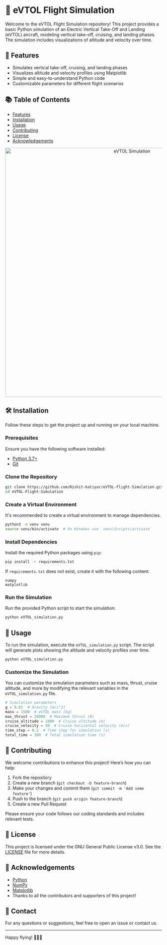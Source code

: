 # 🚁 eVTOL Flight Simulation

Welcome to the eVTOL Flight Simulation repository! This project provides a basic Python simulation of an Electric Vertical Take-Off and Landing (eVTOL) aircraft, modeling vertical take-off, cruising, and landing phases. The simulation includes visualizations of altitude and velocity over time.

## 🌟 Features

- Simulates vertical take-off, cruising, and landing phases
- Visualizes altitude and velocity profiles using Matplotlib
- Simple and easy-to-understand Python code
- Customizable parameters for different flight scenarios

## 📚 Table of Contents

- [Features](#-features)
- [Installation](#-installation)
- [Usage](#-usage)
- [Contributing](#-contributing)
- [License](#-license)
- [Acknowledgements](#-acknowledgements)

<p align="center">
  <img src="https://github.com/Rishit-katiyar/eVTOL-Flight-Simulation/assets/167756997/aff5052e-71cd-41fa-b586-1dcd0f9126f3" width="800" alt="eVTOL Simulation">
</p> 

## 🛠 Installation

Follow these steps to get the project up and running on your local machine.

### Prerequisites

Ensure you have the following software installed:

- [Python 3.7+](https://www.python.org/downloads/)
- [Git](https://git-scm.com/)

### Clone the Repository

```bash
git clone https://github.com/Rishit-katiyar/eVTOL-Flight-Simulation.git
cd eVTOL-Flight-Simulation
```

### Create a Virtual Environment

It's recommended to create a virtual environment to manage dependencies.

```bash
python3 -m venv venv
source venv/bin/activate  # On Windows use `venv\Scripts\activate`
```

### Install Dependencies

Install the required Python packages using `pip`:

```bash
pip install -r requirements.txt
```

If `requirements.txt` does not exist, create it with the following content:

```plaintext
numpy
matplotlib
```

### Run the Simulation

Run the provided Python script to start the simulation:

```bash
python eVTOL_simulation.py
```

## 🚀 Usage

To run the simulation, execute the `eVTOL_simulation.py` script. The script will generate plots showing the altitude and velocity profiles over time.

```bash
python eVTOL_simulation.py
```

### Customize the Simulation

You can customize the simulation parameters such as mass, thrust, cruise altitude, and more by modifying the relevant variables in the `eVTOL_simulation.py` file.

```python
# Simulation parameters
g = 9.81  # Gravity (m/s^2)
mass = 1500  # eVTOL mass (kg)
max_thrust = 20000  # Maximum thrust (N)
cruise_altitude = 1000  # Cruise altitude (m)
cruise_velocity = 50  # Cruise horizontal velocity (m/s)
time_step = 0.1  # Time step for simulation (s)
total_time = 300  # Total simulation time (s)
```

## 🤝 Contributing

We welcome contributions to enhance this project! Here’s how you can help:

1. Fork the repository
2. Create a new branch (`git checkout -b feature-branch`)
3. Make your changes and commit them (`git commit -m 'Add some feature'`)
4. Push to the branch (`git push origin feature-branch`)
5. Create a new Pull Request

Please ensure your code follows our coding standards and includes relevant tests.

## 📄 License

This project is licensed under the GNU General Public License v3.0. See the [LICENSE](LICENSE) file for more details.

## 🙏 Acknowledgements

- [Python](https://www.python.org/)
- [NumPy](https://numpy.org/)
- [Matplotlib](https://matplotlib.org/)
- Thanks to all the contributors and supporters of this project!

## 📧 Contact

For any questions or suggestions, feel free to open an issue or contact us.

---

Happy flying! 🚀🛫🛬

